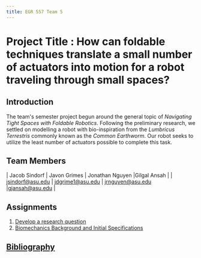 ```yaml
---
title: EGR 557 Team 5
---
```


# Project Title : How can foldable techniques translate a small number of actuators into motion for a robot traveling through small spaces?

## Introduction
The team's semester project begun around the general topic of _Navigating Tight Spaces with Foldable Robotics_.
Following the preliminary research, we settled on modelling a robot with bio-inspiration from the _Lumbricus Terrestris_ commonly known as the _Common Earthworm_.
Our robot seeks to utilize the least number of actuators possible to complete this task.

## Team Members

| Jacob Sindorf | Javon Grimes | Jonathan Nguyen |Gilgal Ansah |
| jsindorf@asu.edu | jdgrime1@asu.edu | jrnguyen@asu.edu |gjansah@asu.edu |


## Assignments

1. [Develop a research question](/Assignment_1)
1. [Biomechanics Background and Initial Specifications](/Assignment_2)


## [Bibliography](/bibliography)
